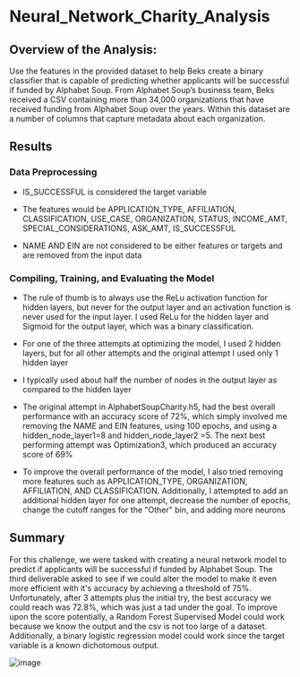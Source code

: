 # Neural_Network_Charity_Analysis

## Overview of the Analysis:

Use the features in the provided dataset to help Beks create a binary classifier that is capable of predicting whether applicants will be successful if funded by Alphabet Soup.
From Alphabet Soup’s business team, Beks received a CSV containing more than 34,000 organizations that have received funding from Alphabet Soup over the years. Within this dataset are a number of columns that capture metadata about each organization.

## Results

### Data Preprocessing

* IS_SUCCESSFUL is considered the target variable

* The features would be APPLICATION_TYPE, AFFILIATION, CLASSIFICATION, USE_CASE, ORGANIZATION, STATUS, INCOME_AMT, SPECIAL_CONSIDERATIONS, ASK_AMT, IS_SUCCESSFUL

* NAME AND EIN are not considered to be either features or targets and are removed from the input data

### Compiling, Training, and Evaluating the Model

* The rule of thumb is to always use the ReLu activation function for hidden layers, but never for the output layer and an activation function is never used for the input layer. I used ReLu for the hidden layer and Sigmoid for the output layer, which was a binary classification.

* For one of the three attempts at optimizing the model, I used 2 hidden layers, but for all other attempts and the original attempt I used only 1 hidden layer

* I typically used about half the number of nodes in the output layer as compared to the hidden layer

* The original attempt in AlphabetSoupCharity.h5, had the best overall performance with an accuracy score of 72%, which simply involved me removing the NAME and EIN features, using 100 epochs, and using a hidden_node_layer1=8 and hidden_node_layer2 =5. The next best performing attempt was Optimization3, which produced an accuracy score of 69%

* To improve the overall performance of the model, I also tried removing more features such as APPLICATION_TYPE, ORGANIZATION, AFFILIATION, AND CLASSIFICATION. Additionally, I attempted to add an additional hidden layer for one attempt, decrease the number of epochs, change the cutoff ranges for the "Other" bin, and adding more neurons

## Summary

For this challenge, we were tasked with creating a neural network model to predict if applicants will be successful if funded by Alphabet Soup. The third deliverable asked to see if we could alter the model to make it even more efficient with it's accuracy by achieving a threshold of 75%. Unfortunately, after 3 attempts plus the initial try, the best accuracy we could reach was 72.8%, which was just a tad under the goal. To improve upon the score potentially, a Random Forest Supervised Model could work because we know the output and the csv is not too large of a dataset. Additionally, a binary logistic regression model could work since the target variable is a known dichotomous output.

![image](https://user-images.githubusercontent.com/70483866/105627508-e2043380-5dfc-11eb-9c1f-13085ea23cc2.png)


